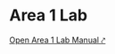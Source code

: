 # Area 1 Lab

[Open Area 1 Lab Manual ⤤]('https://storage.franktaylor.io/a40d5545ab9b313238282d8dc55c33ec34a87f1b/Cloudflare%20Area%201%20Lab%20GSuite%20Guides.pdf')
